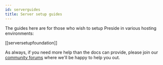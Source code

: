 ```yaml
---
id: serverguides
title: Server setup guides
---
```


The guides here are for those who wish to setup Preside in various hosting environments:

[[serversetupfoundation]]

As always, if you need more help than the docs can provide, please join our [community forums](https://community.preside.org/) where we'll be happy to help you out.
